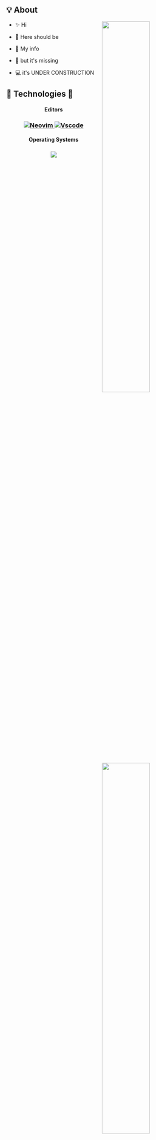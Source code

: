## 💡 About
<a href="https://github.com/panaeon">
  <img align="right" width="50%" src="https://github-readme-stats.vercel.app/api?username=panaeon&show_icons=true&title_color=E6DFB8&text_color=cddbf9&icon_color=caf6bb&bg_color=20202A">
  <img align="right" width="50%" src="https://github-readme-streak-stats.herokuapp.com/?user=panaeon&currStreakLabel=E6DFB8&sideLabels=cddbf9&currStreakNum=caf6bb&sideNums=E6DFB8&dates=E6DFB8&ring=cddbf9&fire=cddbf9&stroke=caf6bb&background=20202A">
  <img align="right" width="50%" src="https://github-readme-stats.vercel.app/api/top-langs/?username=panaeon&layout=compact&title_color=E6DFB8&text_color=cddbf9&icon_color=caf6bb&bg_color=20202A" alt="frenzystreaks" />
</a>

- ✨ Hi

- 🤔 Here should be

- 🌱 My info

- 👾 but it's missing

- 💻 it's UNDER CONSTRUCTION



## 💙 Technologies 💙

<h4 align="center">Editors</h4>

<h3 align="center">
   <a target="_blank" href="https://neovim.io" target="_blank">
      <img alt="Neovim" src="https://img.shields.io/badge/Neovim-6a7cb5.svg?&style=for-the-badge&logo=neovim&logoColor=white" />
   </a>
   <a target="_blank" href="https://code.visualstudio.com" target="_blank">
      <img alt="Vscode" src="https://img.shields.io/badge/Vscode-4182e2.svg?&style=for-the-badge&logo=visual-studio-code&logoColor=white" />
   </a>
</h3>



<h4 align="center">Operating Systems</h4>

<h3 align="center">
<img src="https://img.shields.io/badge/nixos%20-%231793D1.svg?style=for-the-badge&logo=nixos&logoColor=FFFFFF">

</h3>







<!--
**PanAeon/PanAeon** is a ✨ _special_ ✨ repository because its `README.md` (this file) appears on your GitHub profile.

Here are some ideas to get you started:

- 🔭 I’m currently working on ...
- 🌱 I’m currently learning ...
- 👯 I’m looking to collaborate on ...
- 🤔 I’m looking for help with ...
- 💬 Ask me about ...
- 📫 How to reach me: ...
- 😄 Pronouns: ...
- ⚡ Fun fact: ...
-->

